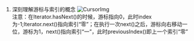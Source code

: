 1. 深刻理解游标与索引的概念
   ![CursorImg](https://thinkingjava-md-1257967443.cos.ap-guangzhou.myqcloud.com/Cursor%E7%A4%BA%E4%BE%8B%E5%9B%BE.png)  
   注意：在Iterator.hasNext()的时候，游标指向0，此时index为-1;Iterator.next()指向索引“零”；在执行一次next()之后，游标向右移动一位，游标为1，next()指向索引“一”，此时previousIndex()即上一个索引“零”